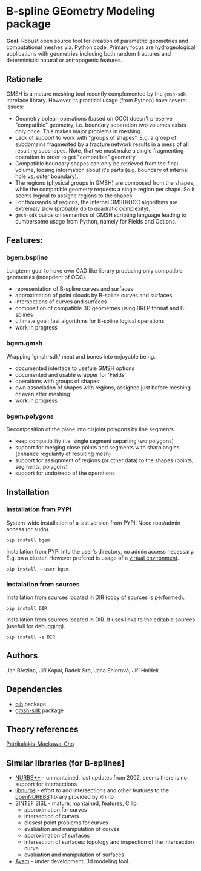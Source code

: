 
# B-spline GEometry Modeling package

<!---
#[![Build Status](https://travis-ci.org/GeoMop/Intersections.svg?branch=master)](https://travis-ci.org/GeoMop/Intersections)
#[![Code Health](https://landscape.io/github/GeoMop/Intersections/master/landscape.svg?style=flat)](https://landscape.io/github/GeoMop/Intersections/master)
#[![Code Climate](https://codeclimate.com/github/GeoMop/Intersections/badges/gpa.svg)](https://codeclimate.com/github/GeoMop/Intersections)
#[![Test Coverage](https://codeclimate.com/github/GeoMop/Intersections/badges/coverage.svg)](https://codeclimate.com/github/GeoMop/Intersections/coverage)
--->

**Goal**: Robust open source tool for creation of parametric geometries and computational meshes via. Python code. 
Primary focus are hydrogeological applications with geometries including both random fractures and deterministic natural or antropogenic features.

## Rationale
GMSH is a mature meshing tool recently complemented by the `gmsh-sdk` intreface library. However its practical usage (from Python) have several issues:

- Geometry bolean operations (based on OCC) doesn't preserve "compatible" geometry, i.e. boundary separation two volumes exists only once. This
  makes major problems in meshing.
- Lack of support to work with "groups of shapes". E.g. a group of subdomains fragmented by a fracture  network results in a mess of all resulting subshapes.
  Note, that we must make a single fragmenting operation in order to get "compatible" geometry.
- Compatible boundary shapes can only be retrieved from the final volume, loosing information about it's parts (e.g. boundary of internal hole vs. outer boundary).
- The regions (physical groups in GMSH) are composed from the shapes, while the compatible geometry requests a single region per shape. So it seems logical to assigne regions to the shapes.
- For thousands of regions, the internal GMSH/OCC algorithms are extremaly slow (probably do to quadratic complexity).
- `gmsh-sdk` builds on semantics of GMSH scripting language leading to cumbersome usage from Python, namely for Fields and Options.



## Features:
### bgem.bspline
Longterm goal to have own CAD like library producing only compatible geometries (indepdent of OCC).
- representation of B-spline curves and surfaces
- approximation of point clouds by B-spline curves and surfaces
- intersections of curves and surfaces
- composition of compatible 3D geometries using BREP format and B-splines
- ultimate goal: fast algorithms for B-spline logical operations
- work in progress

### bgem.gmsh
Wrapping 'gmsh-sdk' meat and bones into enjoyable being.
- documented interface to usefule GMSH options
- documented and usable wrapper for 'Fields'
- operations with groups of shapes
- own association of shapes with regions, assigned just before meshing or even after meshing
- work in progress

### bgem.polygons
Decomposition of the plane into disjoint polygons by line segments. 
- keep compatibility (i.e. single segment separting two polygons)
- support for merging close points and segments with sharp angles (enhance regularity of resulting mesh)
- support for assignment of regions (or other data) to the shapes (points, segments, polygons)
- support for undo/redo of the operations

## Installation

### Installation from PYPI

System-wide installation of a last version from PYPI. Need root/admin access (or sudo). 

    pip install bgem

Installation from PYPI into the user's directory, no admin access necessary. E.g. on a cluster.
However prefered is usage of a [virtual environment](https://docs.python.org/3/tutorial/venv.html).

    pip install --user bgem

### Instalation from sources

Installation from sources located in DIR (copy of sources is performed). 

    pip install DIR

Installation from sources located in DIR. It uses links to the editable sources (usefull for debugging).

    pip install -e DIR


## Authors

Jan Březina, Jiří Kopal, Radek Srb, Jana Ehlerová, Jiří Hnídek
 
## Dependencies

* [bih](https://github.com/flow123d/bih) package
* [gmsh-sdk](https://pypi.org/project/gmsh-sdk/) package



## Theory references
[Patrikalakis-Maekawa-Cho](http://web.mit.edu/hyperbook/Patrikalakis-Maekawa-Cho/mathe.html)


## Similar libraries (for B-splines]

- [NURBS++](http://libnurbs.sourceforge.net/old/documentation.shtml) - unmantained, last updates from 2002, seems there is no support for intersections
- [libnurbs](https://sourceforge.net/projects/libnurbs/) - effort to add intersections and other features to the [openNURBBS](https://www.rhino3d.com/opennurbs)
  library provided by Rhino
- [SINTEF SISL](https://www.sintef.no/sisl) - mature, mantained, features, C lib:
    - approximation for curves
    - intersection of curves
    - closest point problems for curves
    - evaluation and manipulation of curves
    - approximation of surfaces
    - intersection of surfaces: topology and inspection of the intersection curve
    - evaluation and manipulation of surfaces
- [Ayam](http://ayam.sourceforge.net/) - under development, 3d modeling tool
   .

